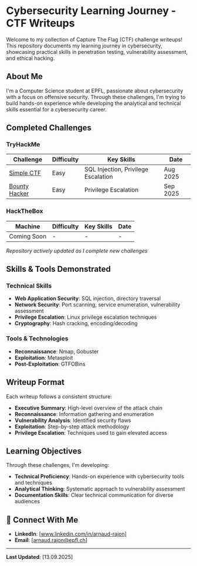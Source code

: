 # Cybersecurity Learning Journey - CTF Writeups

Welcome to my collection of Capture The Flag (CTF) challenge writeups! This repository documents my learning journey in cybersecurity, showcasing practical skills in penetration testing, vulnerability assessment, and ethical hacking.

## About Me

I'm a Computer Science student at EPFL, passionate about cybersecurity with a focus on offensive security. Through these challenges, I'm trying to build hands-on experience while developing the analytical and technical skills essential for a cybersecurity career.

## Completed Challenges

### TryHackMe

| Challenge                                               | Difficulty | Key Skills                          | Date     |
| ------------------------------------------------------- | ---------- | ----------------------------------- | -------- |
| [Simple CTF](tryhackme/simple-ctf-writeup.md)           | Easy       | SQL Injection, Privilege Escalation | Aug 2025 |
| [Bounty Hacker](tryhackme/bounty-hacker-ctf-writeup.md) | Easy       | Privilege Escalation                | Sep 2025 |

### HackTheBox

| Machine     | Difficulty | Key Skills | Date |
| ----------- | ---------- | ---------- | ---- |
| Coming Soon | -          | -          | -    |

_Repository actively updated as I complete new challenges_

## Skills & Tools Demonstrated

### Technical Skills

- **Web Application Security**: SQL injection, directory traversal
- **Network Security**: Port scanning, service enumeration, vulnerability assessment
- **Privilege Escalation**: Linux privilege escalation techniques
- **Cryptography**: Hash cracking, encoding/decoding

### Tools & Technologies

- **Reconnaissance**: Nmap, Gobuster
- **Exploitation**: Metasploit
- **Post-Exploitation**: GTFOBins

## Writeup Format

Each writeup follows a consistent structure:

- **Executive Summary**: High-level overview of the attack chain
- **Reconnaissance**: Information gathering and enumeration
- **Vulnerability Analysis**: Identified security flaws
- **Exploitation**: Step-by-step attack methodology
- **Privilege Escalation**: Techniques used to gain elevated access

## Learning Objectives

Through these challenges, I'm developing:

- **Technical Proficiency**: Hands-on experience with cybersecurity tools and techniques
- **Analytical Thinking**: Systematic approach to vulnerability assessment
- **Documentation Skills**: Clear technical communication for diverse audiences

## 🔗 Connect With Me

- **LinkedIn**: [www.linkedin.com/in/arnaud-rajon]
- **Email**: [arnaud.rajon@epfl.ch]

---

**Last Updated**: [13.09.2025]
